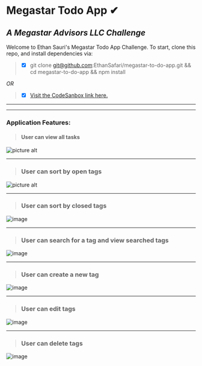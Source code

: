 # Megastar Todo App ✔ #
## _A Megastar Advisors LLC Challenge_ ##

Welcome to Ethan Sauri's Megastar Todo App Challenge. To start, clone this repo, and install dependencies via:

 > - [x] git clone git@github.com:EthanSafari/megastar-to-do-app.git && cd megastar-to-do-app && npm install

_OR_

 > - [x] [Visit the CodeSanbox link here.](https://codesandbox.io/p/github/EthanSafari/megastar-to-do-app/draft/objective-perlman?layout=%257B%2522sidebarPanel%2522%253A%2522EXPLORER%2522%252C%2522rootPanelGroup%2522%253A%257B%2522direction%2522%253A%2522horizontal%2522%252C%2522contentType%2522%253A%2522UNKNOWN%2522%252C%2522type%2522%253A%2522PANEL_GROUP%2522%252C%2522id%2522%253A%2522ROOT_LAYOUT%2522%252C%2522panels%2522%253A%255B%257B%2522type%2522%253A%2522PANEL_GROUP%2522%252C%2522contentType%2522%253A%2522UNKNOWN%2522%252C%2522direction%2522%253A%2522vertical%2522%252C%2522id%2522%253A%2522clkr3kfqh000h3o6ppaqsifx4%2522%252C%2522sizes%2522%253A%255B70.10064411867381%252C29.899355881326187%255D%252C%2522panels%2522%253A%255B%257B%2522type%2522%253A%2522PANEL_GROUP%2522%252C%2522contentType%2522%253A%2522EDITOR%2522%252C%2522direction%2522%253A%2522horizontal%2522%252C%2522id%2522%253A%2522EDITOR%2522%252C%2522panels%2522%253A%255B%257B%2522type%2522%253A%2522PANEL%2522%252C%2522contentType%2522%253A%2522EDITOR%2522%252C%2522id%2522%253A%2522clkr3kfqh000c3o6p4hiz335v%2522%257D%255D%252C%2522sizes%2522%253A%255B100%255D%257D%252C%257B%2522type%2522%253A%2522PANEL_GROUP%2522%252C%2522contentType%2522%253A%2522SHELLS%2522%252C%2522direction%2522%253A%2522horizontal%2522%252C%2522id%2522%253A%2522SHELLS%2522%252C%2522panels%2522%253A%255B%257B%2522type%2522%253A%2522PANEL%2522%252C%2522contentType%2522%253A%2522SHELLS%2522%252C%2522id%2522%253A%2522clkr3kfqh000e3o6pvqt66r5d%2522%257D%255D%252C%2522sizes%2522%253A%255B100%255D%257D%255D%257D%252C%257B%2522type%2522%253A%2522PANEL_GROUP%2522%252C%2522contentType%2522%253A%2522DEVTOOLS%2522%252C%2522direction%2522%253A%2522vertical%2522%252C%2522id%2522%253A%2522DEVTOOLS%2522%252C%2522panels%2522%253A%255B%257B%2522type%2522%253A%2522PANEL%2522%252C%2522contentType%2522%253A%2522DEVTOOLS%2522%252C%2522id%2522%253A%2522clkr3kfqh000g3o6pr4uac2jf%2522%257D%255D%252C%2522sizes%2522%253A%255B100%255D%257D%255D%252C%2522sizes%2522%253A%255B65.48312102874377%252C34.51687897125623%255D%257D%252C%2522tabbedPanels%2522%253A%257B%2522clkr3kfqh000c3o6p4hiz335v%2522%253A%257B%2522id%2522%253A%2522clkr3kfqh000c3o6p4hiz335v%2522%252C%2522activeTabId%2522%253A%2522clkr3kfqh000b3o6pv3wz9shk%2522%252C%2522tabs%2522%253A%255B%257B%2522id%2522%253A%2522clkr3kfqh000b3o6pv3wz9shk%2522%252C%2522mode%2522%253A%2522permanent%2522%252C%2522type%2522%253A%2522FILE%2522%252C%2522filepath%2522%253A%2522%252FREADME.md%2522%252C%2522state%2522%253A%2522IDLE%2522%257D%252C%257B%2522type%2522%253A%2522FILE%2522%252C%2522filepath%2522%253A%2522%252Fsrc%252Fcomponents%252FAddButton.js%2522%252C%2522id%2522%253A%2522clkr44fac00z73o6pi56wmpwa%2522%252C%2522mode%2522%253A%2522permanent%2522%252C%2522state%2522%253A%2522IDLE%2522%257D%252C%257B%2522type%2522%253A%2522FILE%2522%252C%2522filepath%2522%253A%2522%252Fsrc%252Fcomponents%252FTodoForm.js%2522%252C%2522id%2522%253A%2522clkr47x4002iw3o6pa6d9z4cr%2522%252C%2522mode%2522%253A%2522permanent%2522%252C%2522state%2522%253A%2522IDLE%2522%257D%252C%257B%2522type%2522%253A%2522FILE%2522%252C%2522filepath%2522%253A%2522%252Fsrc%252Fstore%252Ftodos.js%2522%252C%2522id%2522%253A%2522clkrc178z023q3o6pxfksxazl%2522%252C%2522mode%2522%253A%2522temporary%2522%252C%2522state%2522%253A%2522IDLE%2522%257D%255D%257D%252C%2522clkr3kfqh000g3o6pr4uac2jf%2522%253A%257B%2522tabs%2522%253A%255B%257B%2522id%2522%253A%2522clkr3kfqh000f3o6p9hc8w5cs%2522%252C%2522mode%2522%253A%2522permanent%2522%252C%2522type%2522%253A%2522TASK_PORT%2522%252C%2522taskId%2522%253A%2522start%2522%252C%2522port%2522%253A3000%252C%2522path%2522%253A%2522%252F%2522%257D%255D%252C%2522id%2522%253A%2522clkr3kfqh000g3o6pr4uac2jf%2522%252C%2522activeTabId%2522%253A%2522clkr3kfqh000f3o6p9hc8w5cs%2522%257D%252C%2522clkr3kfqh000e3o6pvqt66r5d%2522%253A%257B%2522tabs%2522%253A%255B%257B%2522id%2522%253A%2522clkr3kfqh000d3o6pndy83chw%2522%252C%2522mode%2522%253A%2522permanent%2522%252C%2522type%2522%253A%2522TASK_LOG%2522%252C%2522taskId%2522%253A%2522start%2522%257D%255D%252C%2522id%2522%253A%2522clkr3kfqh000e3o6pvqt66r5d%2522%252C%2522activeTabId%2522%253A%2522clkr3kfqh000d3o6pndy83chw%2522%257D%257D%252C%2522showDevtools%2522%253Atrue%252C%2522showShells%2522%253Atrue%252C%2522showSidebar%2522%253Atrue%252C%2522sidebarPanelSize%2522%253A15%257D "Visit the CodeSanbox link here.")

- - - -
- - - -

### Application Features: ###
> #### User can view all tasks #### 
![picture alt](https://github.com/EthanSafari/megastar-to-do-app/assets/94498213/3cc30338-482d-4d9b-9963-9757b5d6b015)

- - - -

>  ### User can sort by open tags ### 
![picture alt](https://github.com/EthanSafari/megastar-to-do-app/assets/94498213/88803476-752f-4de8-95ae-eabf0389efef)

- - - -

>  ### User can sort by closed tags ### 
![image](https://github.com/EthanSafari/megastar-to-do-app/assets/94498213/d6765c70-7b07-4363-b909-9b0eccdb0a86)

- - - -

>  ### User can search for a tag and view searched tags  ### 
![image](https://github.com/EthanSafari/megastar-to-do-app/assets/94498213/f54e3269-11cc-471e-be6b-3682fa4ced63)

- - - -

> ### User can create a new tag ### 
![image](https://github.com/EthanSafari/megastar-to-do-app/assets/94498213/440d0a5d-3c70-4306-9256-ccb335bb941c)

- - - -

>  ### User can edit tags ### 
![image](https://github.com/EthanSafari/megastar-to-do-app/assets/94498213/6d45b661-45ec-4316-b6d5-1bb0ba256d7a)

- - - -

> ###  User can delete tags  ### 
![image](https://github.com/EthanSafari/megastar-to-do-app/assets/94498213/96408abf-4fa7-4a0c-aed7-d370a9359366)




